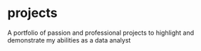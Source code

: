 # projects
A portfolio of passion and professional projects to highlight and demonstrate my abilities as a data analyst
